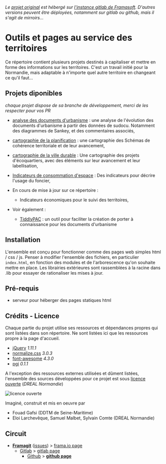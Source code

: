 *Le [projet original][origin] est hébergé sur [l'instance gitlab de Framasoft][framagit]. D'autres versions peuvent être déployées, notamment sur gitlab ou github, mais il s'agit de mirroirs...*

# Outils et pages au service des territoires
Ce répertoire contient plusieurs projets destinés à capitaliser et mettre en forme des informations sur les territoires. C'est un travail initié pour la Normandie, mais adaptable à n'importe quel autre territoire en changeant ce qu'il faut...

## Projets diponibles
*chaque projet dispose de sa branche de développement, merci de les respecter pour vos PR*
* [analyse des documents d'urbanisme](../../../analyseUrbanisme/) : une analyse de l'évolution des documents d'urbanisme à partir des données de sudocu. Notamment des diagrammes de Sankey, et des commentaires associés,
* [cartographie de la planification](../../../cartoPlanification) : une cartographie des Schémas de cohérence territoriale et de leur avancement,
* [cartographie de la ville durable](../../../cartoVilleDurable) : Une cartographie des projets d'écoquartiers, avec des éléments sur leur avancement et leur labellisation,
* [Indicateurs de consommation d'espace][ice] : Des indicateurs pour décrire l'usage du foncier,
* En cours de mise à jour sur ce répertoire :
   * Indicateurs économiques pour le suivi des territoires,

* Voir également :
   * [TiddlyPAC][TiddlyPAC] : un outil pour faciliter la création de porter à connaissance pour les documents d'urbanisme


## Installation
L'ensemble est conçu pour fonctionner comme des pages web simples html / css / js. Penser à modifier l'ensemble des fichiers, en particulier `index.html`, en fonction des modules et de l'arborescence qu'on souhaite mettre en place. Les librairies extérieures sont rassemblées à la racine dans .lib pour essayer de rationaliser les mises à jour.

## Pré-requis
* serveur pour héberger des pages statiques html

## Crédits - Licence
Chaque partie du projet utilise ses ressources et dépendances propres qui sont listées dans son répertoire. Ne sont listées ici que les ressources propre à la page d'accueil.
* [jQuery](http://jquery.com/) *1.11.1*
* [normalize.css](http://necolas.github.io/normalize.css) *3.0.3*
* [font-awesome](http://fontawesome.io) *4.3.0*
* [pgi](http://sycom.gitlab.io/post-Gitlab-issues/) *0.1.1*

A l'exception des ressources externes utilisées et dûment listées, l'ensemble des sources développées pour ce projet est sous [licence ouverte](https://www.etalab.gouv.fr/licence-ouverte-open-licence) (_DREAL Normandie_)

![licence ouverte](https://www.etalab.gouv.fr/wp-content/uploads/2014/05/Logo_Licence_Ouverte_bleu_blanc_rouge.png "licence ouverte")

Imaginé, construit et mis en oeuvre par
* Fouad Gafsi (DDTM de Seine-Maritime)
* Eloi Larchevêque, Samuel Malbet, Sylvain Comte (DREAL Normandie)

## Circuit
* **[Framagit][origin]** ([issues][issues]) > [frama.io page][f.io-page]
   * [Gitlab][gitlab] > [gitlab page][gl-page]
      * [Github][github] > **[github page][gh-page]**

[ice]: ./I/CE/README.md
[TiddlyPAC]: https://framagit.org/know-rmandie/TiddlyPAC

[origin]:https://framagit.org/know-rmandie/know-rmandie.frama.io
[issues]:https://framagit.org/know-rmandie/know-rmandie.frama.io/issues
[f.io-page]:https://know-rmandie.frama.io
[gl-page]:https://know-rmandie.gitlab.io
[gh-page]:https://know-rmandie.github.io

[framagit]:https://framagit.org
[gitlab]:https://gitlab.com/know-rmandie/know-ramndie.gitlab.io
[github]:https://github.com/know-rmandie/know-rmandie.gitlab.io
